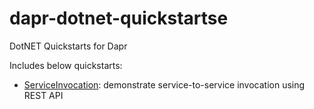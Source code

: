 # dapr-dotnet-quickstartse
DotNET Quickstarts for Dapr

Includes below quickstarts:

- [ServiceInvocation](./ServiceInvocation/README.md): demonstrate service-to-service invocation using REST API 
